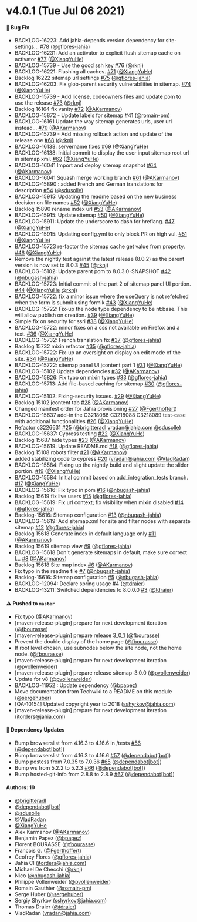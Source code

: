 # v4.0.1 (Tue Jul 06 2021)

#### 🐛 Bug Fix

- BACKLOG-16223: Add jahia-depends version dependency for site-settings… [#78](https://github.com/Jahia/sitemap/pull/78) ([@gflores-jahia](https://github.com/gflores-jahia))
- BACKLOG-16231: Add an activator to explicit flush sitemap cache on activator [#77](https://github.com/Jahia/sitemap/pull/77) ([@XiangYuHe](https://github.com/XiangYuHe))
- BACKLOG-15739 - Use the good ssh key [#76](https://github.com/Jahia/sitemap/pull/76) ([@rknj](https://github.com/rknj))
- BACKLOG-16221: Flushing all caches. [#71](https://github.com/Jahia/sitemap/pull/71) ([@XiangYuHe](https://github.com/XiangYuHe))
- Backlog 16222 sitemap url settings [#75](https://github.com/Jahia/sitemap/pull/75) ([@gflores-jahia](https://github.com/gflores-jahia))
- BACKLOG-16203: Fix glob-parent security vulnerabilities in sitemap. [#74](https://github.com/Jahia/sitemap/pull/74) ([@XiangYuHe](https://github.com/XiangYuHe))
- BACKLOG-15739 - Add license, codeowners files and update pom to use the release [#73](https://github.com/Jahia/sitemap/pull/73) ([@rknj](https://github.com/rknj))
- Backlog 16164 fix vanity [#72](https://github.com/Jahia/sitemap/pull/72) ([@AKarmanov](https://github.com/AKarmanov))
- BACKLOG-15872 - Update labels for sitemap [#41](https://github.com/Jahia/sitemap/pull/41) ([@romain-pm](https://github.com/romain-pm))
- BACKLOG-16161 Update the way sitemap generates urls, user url instead… [#70](https://github.com/Jahia/sitemap/pull/70) ([@AKarmanov](https://github.com/AKarmanov))
- BACKLOG-15739 - Add missing rollback action and update of the release one [#68](https://github.com/Jahia/sitemap/pull/68) ([@rknj](https://github.com/rknj))
- BACKLOG-16138: servername fixes [#69](https://github.com/Jahia/sitemap/pull/69) ([@XiangYuHe](https://github.com/XiangYuHe))
- BACKLOG-16138: Initial commit to display the user input sitemap root url in sitemap xml. [#62](https://github.com/Jahia/sitemap/pull/62) ([@XiangYuHe](https://github.com/XiangYuHe))
- BACKLOG-16041 Import and deploy sitemap snapshot [#64](https://github.com/Jahia/sitemap/pull/64) ([@AKarmanov](https://github.com/AKarmanov))
- BACKLOG-16041 Squash merge working branch [#61](https://github.com/Jahia/sitemap/pull/61) ([@AKarmanov](https://github.com/AKarmanov))
- BACKLOG-15890 : added French and German translations for description [#54](https://github.com/Jahia/sitemap/pull/54) ([@sdusolle](https://github.com/sdusolle))
- BACKLOG-15915: Updating the readme based on the new business decision on file names [#52](https://github.com/Jahia/sitemap/pull/52) ([@XiangYuHe](https://github.com/XiangYuHe))
- Backlog 15890 rename index url [#53](https://github.com/Jahia/sitemap/pull/53) ([@AKarmanov](https://github.com/AKarmanov))
- BACKLOG-15915: Update sitemap [#50](https://github.com/Jahia/sitemap/pull/50) ([@XiangYuHe](https://github.com/XiangYuHe))
- BACKLOG-15911: Update the underscore to dash for hreflang. [#47](https://github.com/Jahia/sitemap/pull/47) ([@XiangYuHe](https://github.com/XiangYuHe))
- BACKLOG-15915: Updating config.yml to only block PR on high vul. [#51](https://github.com/Jahia/sitemap/pull/51) ([@XiangYuHe](https://github.com/XiangYuHe))
- BACKLOG-15723 re-factor the sitemap cache get value from property. [#46](https://github.com/Jahia/sitemap/pull/46) ([@XiangYuHe](https://github.com/XiangYuHe))
- Remove the nightly test against the latest release (8.0.2) as the parent version is now set to 8.0.3 [#45](https://github.com/Jahia/sitemap/pull/45) ([@rknj](https://github.com/rknj))
- BACKLOG-15102: Update parent pom to 8.0.3.0-SNAPSHOT [#42](https://github.com/Jahia/sitemap/pull/42) ([@nbugash-jahia](https://github.com/nbugash-jahia))
- BACKLOG-15723: Initial commit of the part 2 of sitemap panel UI portion. [#44](https://github.com/Jahia/sitemap/pull/44) ([@XiangYuHe](https://github.com/XiangYuHe) [@rknj](https://github.com/rknj))
- BACKLOG-15722: fix a minor issue where the useQuery is not refetched when the form is submit using formik [#43](https://github.com/Jahia/sitemap/pull/43) ([@XiangYuHe](https://github.com/XiangYuHe))
- BACKLOG-15722: Fix-up the node type dependency to be nt:base. This will allow publish on creation. [#39](https://github.com/Jahia/sitemap/pull/39) ([@XiangYuHe](https://github.com/XiangYuHe))
- Simple fix on security for ssri [#38](https://github.com/Jahia/sitemap/pull/38) ([@XiangYuHe](https://github.com/XiangYuHe))
- BACKLOG-15722: minor fixes on a css not available on Firefox and a text. [#36](https://github.com/Jahia/sitemap/pull/36) ([@XiangYuHe](https://github.com/XiangYuHe))
- BACKLOG-15732: French translation fix [#37](https://github.com/Jahia/sitemap/pull/37) ([@gflores-jahia](https://github.com/gflores-jahia))
- Backlog 15732 mixin refactor [#35](https://github.com/Jahia/sitemap/pull/35) ([@gflores-jahia](https://github.com/gflores-jahia))
- BACKLOG-15722: Fix-up an oversight on display on edit mode of the site. [#34](https://github.com/Jahia/sitemap/pull/34) ([@XiangYuHe](https://github.com/XiangYuHe))
- BACKLOG-15722: sitemap panel UI jcontent part 1 [#31](https://github.com/Jahia/sitemap/pull/31) ([@XiangYuHe](https://github.com/XiangYuHe))
- BACKLOG-15102 Update dependencies [#32](https://github.com/Jahia/sitemap/pull/32) ([@AKarmanov](https://github.com/AKarmanov))
- BACKLOG-15826: Fix typo on mixin types [#33](https://github.com/Jahia/sitemap/pull/33) ([@gflores-jahia](https://github.com/gflores-jahia))
- BACKLOG-15713: Add file-based caching for sitemap [#30](https://github.com/Jahia/sitemap/pull/30) ([@gflores-jahia](https://github.com/gflores-jahia))
- BACKLOG-15102: Fixing-security issues. [#29](https://github.com/Jahia/sitemap/pull/29) ([@XiangYuHe](https://github.com/XiangYuHe))
- Backlog 15102 jcontent tab [#28](https://github.com/Jahia/sitemap/pull/28) ([@AKarmanov](https://github.com/AKarmanov))
- Changed manifest order for Jahia provisioning [#27](https://github.com/Jahia/sitemap/pull/27) ([@Fgerthoffert](https://github.com/Fgerthoffert))
- BACKLOG-15637 add-in the C3218086 C3218088 C3218089 test-case with additional functionalities [#26](https://github.com/Jahia/sitemap/pull/26) ([@XiangYuHe](https://github.com/XiangYuHe))
- Refactor c3226631 [#25](https://github.com/Jahia/sitemap/pull/25) ([@brigitteradl](https://github.com/brigitteradl) vradan@jahia.com [@sdusolle](https://github.com/sdusolle))
- BACKLOG-15637: Cypress testing [#22](https://github.com/Jahia/sitemap/pull/22) ([@XiangYuHe](https://github.com/XiangYuHe))
- Backlog 15687 hide types [#23](https://github.com/Jahia/sitemap/pull/23) ([@AKarmanov](https://github.com/AKarmanov))
- BACKLOG-15619: Update README.md [#18](https://github.com/Jahia/sitemap/pull/18) ([@gflores-jahia](https://github.com/gflores-jahia))
- Backlog 15108 robots filter [#21](https://github.com/Jahia/sitemap/pull/21) ([@AKarmanov](https://github.com/AKarmanov))
- added stabilizing code to cypress [#20](https://github.com/Jahia/sitemap/pull/20) (vradan@jahia.com [@VladRadan](https://github.com/VladRadan))
- BACKLOG-15584: Fixing up the nightly build and slight update the slider portion. [#19](https://github.com/Jahia/sitemap/pull/19) ([@XiangYuHe](https://github.com/XiangYuHe))
- BACKLOG-15584: Initial commit based on add_integration_tests branch. [#17](https://github.com/Jahia/sitemap/pull/17) ([@XiangYuHe](https://github.com/XiangYuHe))
- BACKLOG-15616: Fix typo in pom [#16](https://github.com/Jahia/sitemap/pull/16) ([@nbugash-jahia](https://github.com/nbugash-jahia))
- Backlog 15619 fix live users [#15](https://github.com/Jahia/sitemap/pull/15) ([@gflores-jahia](https://github.com/gflores-jahia))
- BACKLOG-15619: Fix url context; fix visibility when mixin disabled [#14](https://github.com/Jahia/sitemap/pull/14) ([@gflores-jahia](https://github.com/gflores-jahia))
- Backlog-15616: Sitemap configuration [#13](https://github.com/Jahia/sitemap/pull/13) ([@nbugash-jahia](https://github.com/nbugash-jahia))
- BACKLOG-15619: Add sitemap.xml for site and filter nodes with separate sitemap [#12](https://github.com/Jahia/sitemap/pull/12) ([@gflores-jahia](https://github.com/gflores-jahia))
- Backlog 15618 Generate index in default language only [#11](https://github.com/Jahia/sitemap/pull/11) ([@AKarmanov](https://github.com/AKarmanov))
- Backlog 15619 sitemap view [#9](https://github.com/Jahia/sitemap/pull/9) ([@gflores-jahia](https://github.com/gflores-jahia))
- BACKLOG-15618 Don't generate sitemaps in default, make sure correct l… [#8](https://github.com/Jahia/sitemap/pull/8) ([@AKarmanov](https://github.com/AKarmanov))
- Backlog 15618 Site map index [#6](https://github.com/Jahia/sitemap/pull/6) ([@AKarmanov](https://github.com/AKarmanov))
- Fix typo in the readme file [#7](https://github.com/Jahia/sitemap/pull/7) ([@nbugash-jahia](https://github.com/nbugash-jahia))
- Backlog-15616: Sitemap configuration [#5](https://github.com/Jahia/sitemap/pull/5) ([@nbugash-jahia](https://github.com/nbugash-jahia))
- BACKLOG-12094: Declare spring usage [#4](https://github.com/Jahia/sitemap/pull/4) ([@tdraier](https://github.com/tdraier))
- BACKLOG-13211: Switched dependencies to 8.0.0.0 [#3](https://github.com/Jahia/sitemap/pull/3) ([@tdraier](https://github.com/tdraier))

#### ⚠️ Pushed to `master`

- Fix typo ([@AKarmanov](https://github.com/AKarmanov))
- [maven-release-plugin] prepare for next development iteration ([@fbourasse](https://github.com/fbourasse))
- [maven-release-plugin] prepare release 3_0_1 ([@fbourasse](https://github.com/fbourasse))
- Prevent the double display of the home page ([@fbourasse](https://github.com/fbourasse))
- If root level chosen, use subnodes below the site node, not the home node. ([@fbourasse](https://github.com/fbourasse))
- [maven-release-plugin] prepare for next development iteration ([@pvollenweider](https://github.com/pvollenweider))
- [maven-release-plugin] prepare release sitemap-3.0.0 ([@pvollenweider](https://github.com/pvollenweider))
- Update for v8 ([@pvollenweider](https://github.com/pvollenweider))
- BACKLOG-11952 : Update dependency ([@bpapez](https://github.com/bpapez))
- Move documentation from Techwiki to a README on this module ([@sergehuber](https://github.com/sergehuber))
- [QA-10154] Updated copyright year to 2018 (sshyrkov@jahia.com)
- [maven-release-plugin] prepare for next development iteration (itorders@jahia.com)

#### 🔩 Dependency Updates

- Bump browserslist from 4.16.3 to 4.16.6 in /tests [#56](https://github.com/Jahia/sitemap/pull/56) ([@dependabot[bot]](https://github.com/dependabot[bot]))
- Bump browserslist from 4.16.3 to 4.16.6 [#57](https://github.com/Jahia/sitemap/pull/57) ([@dependabot[bot]](https://github.com/dependabot[bot]))
- Bump postcss from 7.0.35 to 7.0.36 [#65](https://github.com/Jahia/sitemap/pull/65) ([@dependabot[bot]](https://github.com/dependabot[bot]))
- Bump ws from 5.2.2 to 5.2.3 [#66](https://github.com/Jahia/sitemap/pull/66) ([@dependabot[bot]](https://github.com/dependabot[bot]))
- Bump hosted-git-info from 2.8.8 to 2.8.9 [#67](https://github.com/Jahia/sitemap/pull/67) ([@dependabot[bot]](https://github.com/dependabot[bot]))

#### Authors: 19

- [@brigitteradl](https://github.com/brigitteradl)
- [@dependabot[bot]](https://github.com/dependabot[bot])
- [@sdusolle](https://github.com/sdusolle)
- [@VladRadan](https://github.com/VladRadan)
- [@XiangYuHe](https://github.com/XiangYuHe)
- Alex Karmanov ([@AKarmanov](https://github.com/AKarmanov))
- Benjamin Papez ([@bpapez](https://github.com/bpapez))
- Florent BOURASSE ([@fbourasse](https://github.com/fbourasse))
- Francois G. ([@Fgerthoffert](https://github.com/Fgerthoffert))
- Geofrey Flores ([@gflores-jahia](https://github.com/gflores-jahia))
- Jahia CI (itorders@jahia.com)
- Michael De Checchi ([@rknj](https://github.com/rknj))
- Nico ([@nbugash-jahia](https://github.com/nbugash-jahia))
- Philippe Vollenweider ([@pvollenweider](https://github.com/pvollenweider))
- Romain Gauthier ([@romain-pm](https://github.com/romain-pm))
- Serge Huber ([@sergehuber](https://github.com/sergehuber))
- Sergiy Shyrkov (sshyrkov@jahia.com)
- Thomas Draier ([@tdraier](https://github.com/tdraier))
- VladRadan (vradan@jahia.com)
